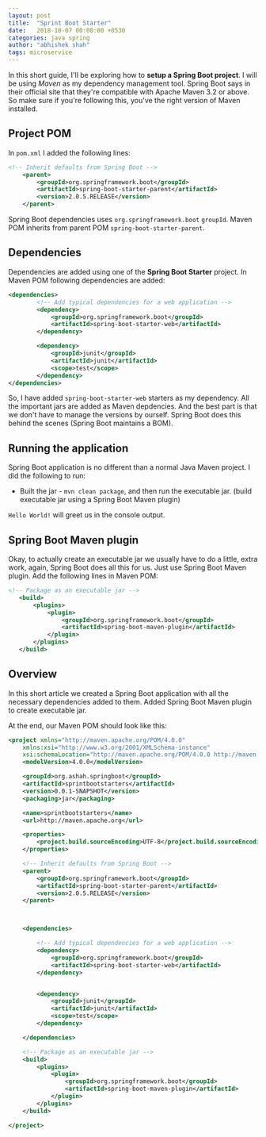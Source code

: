 ```yaml
---
layout: post
title:  "Sprint Boot Starter"
date:   2018-10-07 00:00:00 +0530
categories: java spring
author: "abhishek shah"
tags: microservice
---
```


In this short guide, I'll be exploring how to **setup a Spring Boot project**. I will be using  *Maven* as my dependency management tool. Spring Boot 
says in their official site that they're compatible with Apache Maven 3.2 or above. So make sure if you're following this, you've the right version of Maven installed.

## Project POM

In `pom.xml` I added the following lines:

```xml
<!-- Inherit defaults from Spring Boot -->
	<parent>
		<groupId>org.springframework.boot</groupId>
		<artifactId>spring-boot-starter-parent</artifactId>
		<version>2.0.5.RELEASE</version>
	</parent>
```

Spring Boot dependencies uses `org.springframework.boot` `groupId`. Maven POM inherits from parent POM `spring-boot-starter-parent`. 

## Dependencies

Dependencies are added using one of the **Spring Boot Starter** project. In Maven POM following dependencies are added: 

```xml
<dependencies>
		<!-- Add typical dependencies for a web application -->
		<dependency>
			<groupId>org.springframework.boot</groupId>
			<artifactId>spring-boot-starter-web</artifactId>
		</dependency>

		<dependency>
			<groupId>junit</groupId>
			<artifactId>junit</artifactId>
			<scope>test</scope>
		</dependency>
</dependencies>
```

So, I have added `spring-boot-starter-web` starters as my dependency.  All the important jars are added as Maven depdencies. And the best part is that we
don't have to manage the versions by ourself. Spring Boot does this behind the scenes (Spring Boot maintains a BOM).

## Running the application

Spring Boot application is no different than a normal Java Maven project. I did the following to run:
* Built the jar - `mvn clean package`, and then run the executable jar. (build executable jar using a  Spring Boot Maven plugin)

`Hello World!` will greet us in the console output.

## Spring Boot Maven plugin 

Okay, to actually create an executable jar we usually have to do a little, extra work, again, Spring Boot does all this for us.
Just use Spring Boot Maven plugin. Add the following lines in Maven POM:

 ```xml
 <!-- Package as an executable jar -->
	<build>
		<plugins>
			<plugin>
				<groupId>org.springframework.boot</groupId>
				<artifactId>spring-boot-maven-plugin</artifactId>
			</plugin>
		</plugins>
	</build>
  ```
  
## Overview

In this short article we created a Spring Boot application with all the necessary dependencies added to them. Added Spring Boot Maven plugin 
to create executable jar.

At the end, our Maven POM should look like this:

```xml
<project xmlns="http://maven.apache.org/POM/4.0.0"
	xmlns:xsi="http://www.w3.org/2001/XMLSchema-instance"
	xsi:schemaLocation="http://maven.apache.org/POM/4.0.0 http://maven.apache.org/xsd/maven-4.0.0.xsd">
	<modelVersion>4.0.0</modelVersion>

	<groupId>org.ashah.springboot</groupId>
	<artifactId>sprintbootstarters</artifactId>
	<version>0.0.1-SNAPSHOT</version>
	<packaging>jar</packaging>

	<name>sprintbootstarters</name>
	<url>http://maven.apache.org</url>

	<properties>
		<project.build.sourceEncoding>UTF-8</project.build.sourceEncoding>
	</properties>

	<!-- Inherit defaults from Spring Boot -->
	<parent>
		<groupId>org.springframework.boot</groupId>
		<artifactId>spring-boot-starter-parent</artifactId>
		<version>2.0.5.RELEASE</version>
	</parent>



	<dependencies>

		<!-- Add typical dependencies for a web application -->
		<dependency>
			<groupId>org.springframework.boot</groupId>
			<artifactId>spring-boot-starter-web</artifactId>
		</dependency>


		<dependency>
			<groupId>junit</groupId>
			<artifactId>junit</artifactId>
			<scope>test</scope>
		</dependency>

	</dependencies>

	<!-- Package as an executable jar -->
	<build>
		<plugins>
			<plugin>
				<groupId>org.springframework.boot</groupId>
				<artifactId>spring-boot-maven-plugin</artifactId>
			</plugin>
		</plugins>
	</build>

</project>
```
